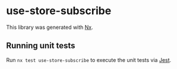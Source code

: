 # use-store-subscribe

This library was generated with [Nx](https://nx.dev).

## Running unit tests

Run `nx test use-store-subscribe` to execute the unit tests via [Jest](https://jestjs.io).
